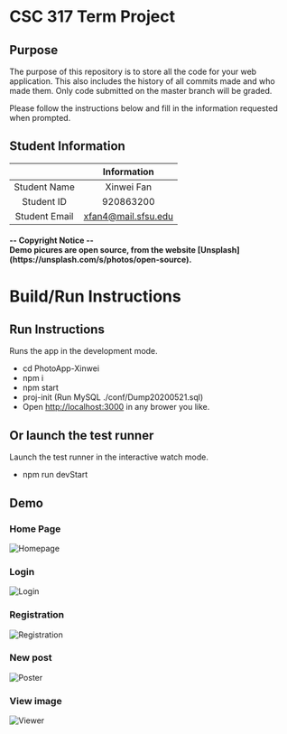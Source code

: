 # CSC 317 Term Project

## Purpose

The purpose of this repository is to store all the code for your web application. This also includes the history of all commits made and who made them. Only code submitted on the master branch will be graded.

Please follow the instructions below and fill in the information requested when prompted.

## Student Information

|               | Information   |
|:-------------:|:-------------:|
| Student Name  | Xinwei Fan    |
| Student ID    | 920863200     |
| Student Email | xfan4@mail.sfsu.edu |


<h4>-- Copyright Notice --<br />
Demo picures are open source, from the website [Unsplash](https://unsplash.com/s/photos/open-source).



# Build/Run Instructions


## Run Instructions
Runs the app in the development mode.<br />
- cd PhotoApp-Xinwei </br>
- npm i <br />
- npm start <br />
- proj-init   (Run MySQL ./conf/Dump20200521.sql) <br />
- Open [http://localhost:3000](http://localhost:3000) in any brower you like.

## Or launch the test runner 
Launch the test runner in the interactive watch mode.<br />
- npm run devStart

## Demo
### Home Page 
![Homepage](https://github.com/IvyFan19/ImageGallaryApp/blob/master/screenshots/Home.png)

### Login 
![Login](https://github.com/IvyFan19/ImageGallaryApp/blob/master/screenshots/login.png)

### Registration
![Registration](https://github.com/csc317-02-spring2020/csc317-termproject-IvyFan19/blob/master/screenshots/register.png)

### New post
![Poster](https://github.com/IvyFan19/ImageGallaryApp/blob/master/screenshots/post.png)

### View image
![Viewer](https://github.com/IvyFan19/ImageGallaryApp/blob/master/screenshots/showimage.png)

